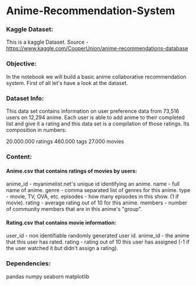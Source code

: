 # Anime-Recommendation-System

### Kaggle Dataset:
This is a kaggle Dataset.
Source - https://www.kaggle.com/CooperUnion/anime-recommendations-database


### Objective:
In the notebook we will build a basic anime collaborative recommendation system. First of all let's have a look at the dataset.

### Dataset Info:
This data set contains information on user preference data from 73,516 users on 12,294 anime. Each user is able to add anime to their completed list and give it a rating and this data set is a compilation of those ratings. Its composition in numbers:

20.000.000 ratings
460.000 tags
27.000 movies

### Content:
#### Anime.csv that contains ratings of movies by users:

anime_id - myanimelist.net's unique id identifying an anime.
name - full name of anime.
genre - comma separated list of genres for this anime.
type - movie, TV, OVA, etc.
episodes - how many episodes in this show. (1 if movie).
rating - average rating out of 10 for this anime.
members - number of community members that are in this anime's "group".

#### Rating.csv that contains movie information:

user_id - non identifiable randomly generated user id.
anime_id - the anime that this user has rated.
rating - rating out of 10 this user has assigned (-1 if the user watched it but didn't assign a rating).

### Dependencies:
pandas 
numpy
seaborn
matplotlib
